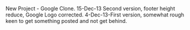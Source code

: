 New Project - Google Clone.
15-Dec-13 Second version, footer height reduce, Google Logo corrected.
4-Dec-13-First version, somewhat rough keen to get something posted and not get behind.